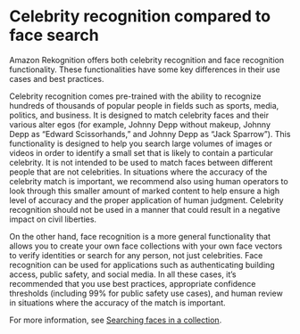 # Celebrity recognition compared to face search<a name="celebrity-recognition-vs-face-search"></a>

Amazon Rekognition offers both celebrity recognition and face recognition functionality\. These functionalities have some key differences in their use cases and best practices\. 

Celebrity recognition comes pre\-trained with the ability to recognize hundreds of thousands of popular people in fields such as sports, media, politics, and business\. It is designed to match celebrity faces and their various alter egos \(for example, Johnny Depp without makeup, Johnny Depp as “Edward Scissorhands,” and Johnny Depp as “Jack Sparrow”\)\. This functionality is designed to help you search large volumes of images or videos in order to identify a small set that is likely to contain a particular celebrity\. It is not intended to be used to match faces between different people that are not celebrities\. In situations where the accuracy of the celebrity match is important, we recommend also using human operators to look through this smaller amount of marked content to help ensure a high level of accuracy and the proper application of human judgment\. Celebrity recognition should not be used in a manner that could result in a negative impact on civil liberties\. 

On the other hand, face recognition is a more general functionality that allows you to create your own face collections with your own face vectors to verify identities or search for any person, not just celebrities\. Face recognition can be used for applications such as authenticating building access, public safety, and social media\. In all these cases, it’s recommended that you use best practices, appropriate confidence thresholds \(including 99% for public safety use cases\), and human review in situations where the accuracy of the match is important\.

For more information, see [Searching faces in a collection](collections.md)\.